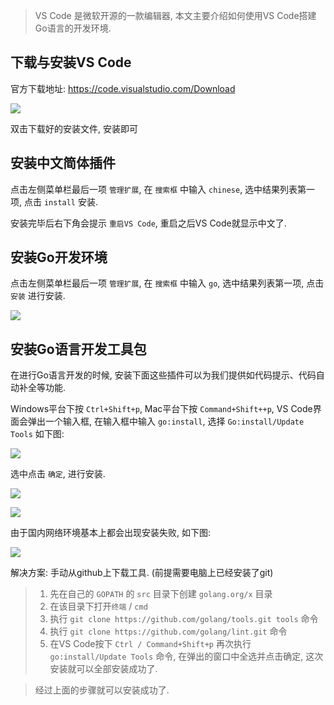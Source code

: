 > VS Code 是微软开源的一款编辑器, 本文主要介绍如何使用VS Code搭建Go语言的开发环境.

## 下载与安装VS Code
官方下载地址: https://code.visualstudio.com/Download

![](https://i.loli.net/2019/07/20/5d32efdcad62b69752.png)

双击下载好的安装文件, 安装即可

## 安装中文简体插件

点击左侧菜单栏最后一项 `管理扩展`, 在 `搜索框` 中输入 `chinese`, 选中结果列表第一项, 点击 `install` 安装.

安装完毕后右下角会提示 `重启VS Code`, 重启之后VS Code就显示中文了.

## 安装Go开发环境

点击左侧菜单栏最后一项 `管理扩展`, 在 `搜索框` 中输入 `go`, 选中结果列表第一项, 点击 `安装` 进行安装.

![](https://i.loli.net/2019/07/20/5d32f12d21b0579091.png)

## 安装Go语言开发工具包

在进行Go语言开发的时候, 安装下面这些插件可以为我们提供如代码提示、代码自动补全等功能.

Windows平台下按 `Ctrl+Shift+p`, Mac平台下按 `Command+Shift++p`, VS Code界面会弹出一个输入框, 在输入框中输入 `go:install`, 选择 `Go:install/Update Tools` 如下图:

![](https://i.loli.net/2019/07/20/5d32f2f617a5221082.png)

选中点击 `确定`, 进行安装.

![](https://i.loli.net/2019/07/20/5d32f33ff2d5411232.png)



![](https://i.loli.net/2019/07/20/5d32ee83916f830520.png)

由于国内网络环境基本上都会出现安装失败, 如下图: 

![](https://i.loli.net/2019/07/20/5d32f2261a76581735.png)

解决方案:
手动从github上下载工具. (前提需要电脑上已经安装了git)

> 1. 先在自己的 `GOPATH` 的 `src` 目录下创建 `golang.org/x` 目录
> 2. 在该目录下打开`终端` / `cmd`
> 3. 执行 `git clone https://github.com/golang/tools.git tools` 命令
> 4. 执行 `git clone https://github.com/golang/lint.git` 命令
> 5. 在VS Code按下 `Ctrl / Command+Shift+p` 再次执行 `go:install/Update Tools` 命令, 在弹出的窗口中全选并点击确定, 这次安装就可以全部安装成功了.

> 经过上面的步骤就可以安装成功了.



